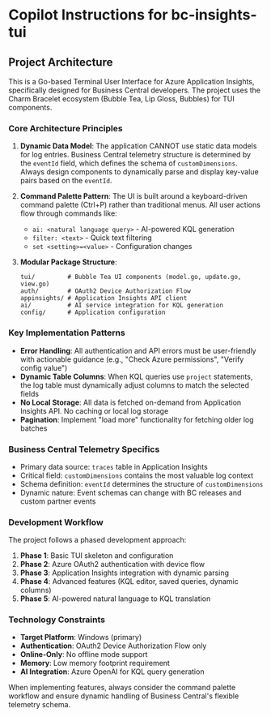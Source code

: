 # Copilot Instructions for bc-insights-tui

## Project Architecture

This is a Go-based Terminal User Interface for Azure Application Insights, specifically designed for Business Central developers. The project uses the Charm Bracelet ecosystem (Bubble Tea, Lip Gloss, Bubbles) for TUI components.

### Core Architecture Principles

1. **Dynamic Data Model**: The application CANNOT use static data models for log entries. Business Central telemetry structure is determined by the `eventId` field, which defines the schema of `customDimensions`. Always design components to dynamically parse and display key-value pairs based on the `eventId`.

2. **Command Palette Pattern**: The UI is built around a keyboard-driven command palette (Ctrl+P) rather than traditional menus. All user actions flow through commands like:
   - `ai: <natural language query>` - AI-powered KQL generation
   - `filter: <text>` - Quick text filtering
   - `set <setting>=<value>` - Configuration changes

3. **Modular Package Structure**:
   ```
   tui/         # Bubble Tea UI components (model.go, update.go, view.go)
   auth/        # OAuth2 Device Authorization Flow
   appinsights/ # Application Insights API client
   ai/          # AI service integration for KQL generation
   config/      # Application configuration
   ```

### Key Implementation Patterns

- **Error Handling**: All authentication and API errors must be user-friendly with actionable guidance (e.g., "Check Azure permissions", "Verify config value")
- **Dynamic Table Columns**: When KQL queries use `project` statements, the log table must dynamically adjust columns to match the selected fields
- **No Local Storage**: All data is fetched on-demand from Application Insights API. No caching or local log storage
- **Pagination**: Implement "load more" functionality for fetching older log batches

### Business Central Telemetry Specifics

- Primary data source: `traces` table in Application Insights
- Critical field: `customDimensions` contains the most valuable log context
- Schema definition: `eventId` determines the structure of `customDimensions`
- Dynamic nature: Event schemas can change with BC releases and custom partner events

### Development Workflow

The project follows a phased development approach:
1. **Phase 1**: Basic TUI skeleton and configuration
2. **Phase 2**: Azure OAuth2 authentication with device flow
3. **Phase 3**: Application Insights integration with dynamic parsing
4. **Phase 4**: Advanced features (KQL editor, saved queries, dynamic columns)
5. **Phase 5**: AI-powered natural language to KQL translation

### Technology Constraints

- **Target Platform**: Windows (primary)
- **Authentication**: OAuth2 Device Authorization Flow only
- **Online-Only**: No offline mode support
- **Memory**: Low memory footprint requirement
- **AI Integration**: Azure OpenAI for KQL query generation

When implementing features, always consider the command palette workflow and ensure dynamic handling of Business Central's flexible telemetry schema.

